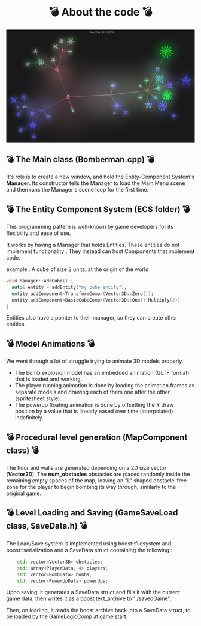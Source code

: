 <h1 align="center">💣 About the code 💣</h1>
<p>
  <img align="center" alt="Gource visualization" src="./gource.png">
</p>

## 💣 The Main class (Bomberman.cpp) 💣

It's role is to create a new window, and hold the Entity-Component System's **Manager**.
Its constructor tells the Manager to load the Main Menu scene and then runs the Manager's scene loop for the first time.

## 💣 The Entity Component System (ECS folder) 💣

This programming pattern is well-known by game developers for its flexibility and ease of use.

It works by having a Manager that holds Entities.
These entities do not implement functionality :
They instead can host Components that implement code.

example : A cube of size 2 units, at the origin of the world

```c++
void Manager::AddCube() {
  auto& entity = addEntity("my cube entity");
  entity.addComponent<TransformComp>(Vector3D::Zero());
  entity.addComponent<BasicCubeComp>(Vector3D::One().Multiply(2))
}
```

Entities also have a pointer to their manager, so they can create other entities.

## 💣 Model Animations 💣

We went through a lot of struggle trying to animate 3D models properly.
* The bomb explosion model has an embedded animation (GLTF format) that is loaded and working.
* The player running animation is done by loading the animation frames as separate models and drawing each of them one after the other (spritesheet style).
* The powerup floating animation is done by offsetting the Y draw position by a value that is linearly eased over time (interpolated) indefinitely.

## 💣 Procedural level generation (MapComponent class) 💣

The floor and walls are generated depending on a 2D size vector (**Vector2D**).
The **num_obstacles** obstacles are placed randomly inside the remaining empty spaces of the map, leaving an "L" shaped obstacle-free zone for the player to begin bombing its way through, similarly to the original game.

## 💣 Level Loading and Saving (GameSaveLoad class, SaveData.h) 💣

The Load/Save system is implemented using boost::filesystem and boost::serialization and a SaveData struct containing the following :

```c++
    std::vector<Vector3D> obstacles;
    std::array<PlayerData, 4> players;
    std::vector<BombData> bombs;
    std::vector<PowerUpData> powerUps;
```

Upon saving, it generates a SaveData struct and fills it with the current game data, then writes it as a boost text_archive to "./savedGame".

Then, on loading, it reads the boost archive back into a SaveData struct, to be loaded by the GameLogicComp at game start.
